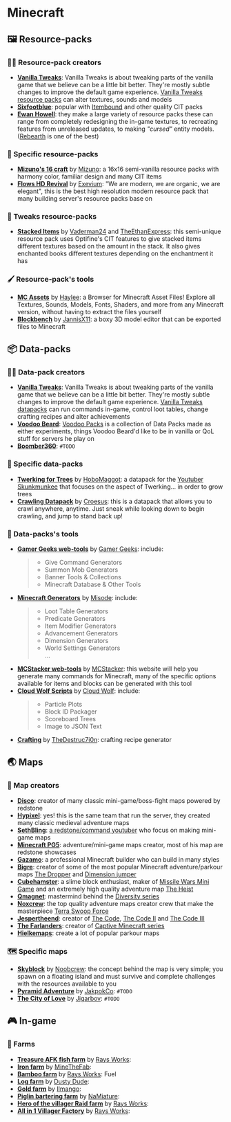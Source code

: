 # Minecraft

## 🖼️ Resource-packs
### 👨‍🎨 Resource-pack creators
- [**Vanilla Tweaks**](https://vanillatweaks.net): Vanilla Tweaks is about tweaking parts of the vanilla game that we believe can be a little bit better. They're mostly subtle changes to improve the default game experience. [Vanilla Tweaks resource packs](https://vanillatweaks.net/picker/resource-packs) can alter textures, sounds and models
- [**Sixfootblue**](https://www.planetminecraft.com/member/sixfootblue): popular with [Itembound](https://www.planetminecraft.com/texture-pack/itembound-fixed) and other quality CIT packs
- [**Ewan Howell**](https://www.ewanhowell.com): they make a large variety of resource packs these can range from completely redesigning the in-game textures, to recreating features from unreleased updates, to making *"cursed"* entity models. ([Rebearth](https://www.ewanhowell.com/?pack=rebearth-remastered) is one of the best)

### 🎨 Specific resource-packs
- [**Mizuno's 16 craft**](https://mizunomcmemo.blogspot.com/p/resourcepack.html) by [Mizuno](https://mizunomcmemo.blogspot.com): a 16x16 semi-vanilla resource packs with harmony color, familiar design and many CIT items
- [**Flows HD Revival**](http://flowshdrevival.com) by [Exevium](https://www.planetminecraft.com/member/exevium): "We are modern, we are organic, we are elegant", this is the best high resolution modern resource pack that many building server's resource packs base on

### 🔧 Tweaks resource-packs
- [**Stacked Items**](https://www.planetminecraft.com/texture-pack/dasher-s-stacked-items) by [Vaderman24](https://www.planetminecraft.com/member/vaderman24) and [TheEthanExpress](https://www.planetminecraft.com/member/theethanexpress): this semi-unique resource pack uses Optifine's CIT features to give stacked items different textures based on the amount in the stack. It also gives enchanted books different textures depending on the enchantment it has

### 🖌️ Resource-pack's tools
- [**MC Assets**](https://mcasset.cloud) by [Haylee](https://inventivetalent.org): a Browser for Minecraft Asset Files! Explore all Textures, Sounds, Models, Fonts, Shaders, and more from any Minecraft version, without having to extract the files yourself
- [**Blockbench**](https://www.blockbench.net) by [JannisX11](https://github.com/JannisX11): a boxy 3D model editor that can be exported files to Minecraft

## 📦 Data-packs
### 👩‍🔬 Data-pack creators
- [**Vanilla Tweaks**](https://vanillatweaks.net): Vanilla Tweaks is about tweaking parts of the vanilla game that we believe can be a little bit better. They're mostly subtle changes to improve the default game experience. [Vanilla Tweaks datapacks](https://vanillatweaks.net/picker/datapacks) can run commands in-game, control loot tables, change crafting recipes and alter achievements
- [**Voodoo Beard**](https://mc.voodoobeard.com): [Voodoo Packs](https://mc.voodoobeard.com/#datapacks) is a collection of Data Packs made as either experiments, things Voodoo Beard'd like to be in vanilla or QoL stuff for servers he play on
- [**Boomber360**](https://www.planetminecraft.com/member/boomber360): `#TODO`

### 🧱 Specific data-packs
- [**Twerking for Trees**](https://www.planetminecraft.com/data-pack/twerking-for-trees) by [HoboMaggot](https://www.planetminecraft.com/member/hobomaggot): a datapack for the [Youtuber Skunkmunkee](https://www.youtube.com/user/spmetz) that focuses on the aspect of Twerking... in order to grow trees
- [**Crawling Datapack**](https://www.planetminecraft.com/data-pack/crawling-datapack) by [Croesus](https://www.planetminecraft.com/member/croesus): this is a datapack that allows you to crawl anywhere, anytime. Just sneak while looking down to begin crawling, and jump to stand back up!

### 🧰 Data-packs's tools
- [**Gamer Geeks web-tools**](https://www.gamergeeks.net) by [Gamer Geeks](https://www.youtube.com/channel/UCIsEPo8j14FGrGvQg-4qq1Q): include:
  > - Give Command Generators
  > - Summon Mob Generators
  > - Banner Tools & Collections
  > - Minecraft Database & Other Tools
- [**Minecraft Generators**](https://misode.github.io) by [Misode](https://github.com/misode): include:
  > - Loot Table Generators
  > - Predicate Generators
  > - Item Modifier Generators
  > - Advancement Generators
  > - Dimension Generators
  > - World Settings Generators
  > <br>...
- [**MCStacker web-tools**](https://mcstacker.net) by [MCStacker](https://twitter.com/PyroStunts): this website will help you generate many commands for Minecraft, many of the specific options available for items and blocks can be generated with this tool
- [**Cloud Wolf Scripts**](https://cloudwolfyt.github.io) by [Cloud Wolf](https://www.youtube.com/channel/UCZnBqVITQ0dloqUU0fGxY3g): include:
  > - Particle Plots
  > - Block ID Packager
  > - Scoreboard Trees
  > - Image to JSON Text
- [**Crafting**](https://crafting.thedestruc7i0n.ca) by [TheDestruc7i0n](https://thedestruc7i0n.ca): crafting recipe generator

## 🌏 Maps
### 👷 Map creators
- [**Disco**](https://www.planetminecraft.com/member/disco_): creator of many classic mini-game/boss-fight maps powered by redstone
- [**Hypixel**](https://www.planetminecraft.com/member/hypixel): yes! this is the same team that run the server, they created many classic medieval adventure maps
- [**SethBling**](https://www.planetminecraft.com/member/sethbling): [a redstone/command youtuber](https://www.youtube.com/c/MinecraftSethBling) who focus on making mini-game maps
- [**Minecraft PG5**](https://www.planetminecraft.com/member/minecraftpg5): adventure/mini-game maps creator, most of his map are redstone showcases
- [**Gazamo**](https://www.planetminecraft.com/member/gazamo): a professional Minecraft builder who can build in many styles
- [**Bigre**](https://www.planetminecraft.com/member/bigre): creator of some of the most popular Minecraft adventure/parkour maps [The Dropper](https://www.planetminecraft.com/project/advpuzz-the-dropper-2-new-levels) and [Dimension jumper](https://www.planetminecraft.com/project/advpuzz-15-dimension-jumper)
- [**Cubehamster**](https://www.planetminecraft.com/member/cubehamster): a slime block enthusiast, maker of [Missile Wars Mini Game](https://www.planetminecraft.com/project/missile-wars-mini-game-for-18) and an extremely high quality adventure map [The Heist](https://www.planetminecraft.com/project/the-heist-3372054)
- [**Qmagnet**](https://www.planetminecraft.com/member/qmagnet): mastermind behind the [Diversity series](https://www.planetminecraft.com/project/diversity-multi-genre-map)
- [**Noxcrew**](https://www.planetminecraft.com/member/noxcrew): the top quality adventure maps creator crew that make the masterpiece [Terra Swoop Force](https://www.planetminecraft.com/project/terra-swoop-force---noxcrews-new-minecraft-arcade-adventure-map)
- [**Jespertheend**](https://www.minecraftforum.net/members/jespertheend): creator of [The Code](https://www.minecraftforum.net/forums/mapping-and-modding-java-edition/maps/1532767-the-code), [The Code II](https://www.minecraftforum.net/forums/mapping-and-modding-java-edition/maps/1543836-the-code-ii-infinite) and [The Code III](https://www.minecraftforum.net/forums/mapping-and-modding-java-edition/maps/1554017-the-code-iii-end)
- [**The Farlanders**](https://thefarlanders.com): creator of [Captive Minecraft series](https://thefarlanders.com/captive-minecraft-home)
- [**Hielkemaps**](https://hielkemaps.com): create a lot of popular parkour maps

### 🗺️ Specific maps
- [**Skyblock**](https://www.minecraftforum.net/forums/mapping-and-modding-java-edition/maps/1473433-surv-skyblock) by [Noobcrew](https://www.minecraftforum.net/members/Noobcrew): the concept behind the map is very simple; you spawn on a floating island and must survive and complete challenges with the resources available to you
- [**Pyramid Adventure**](https://www.planetminecraft.com/project/pyramid-adventure-adventure-map) by [JakpokCo](https://www.planetminecraft.com/member/jakpokco): `#TODO`
- [**The City of Love**](https://www.minecraftforum.net/forums/mapping-and-modding-java-edition/maps/1534098-1-6-puz-adv-the-city-of-love-what-will-your-story) by [Jigarbov](https://www.minecraftforum.net/members/Jigarbov): `#TODO`

## 🎮 In-game
### 🚜 Farms
- [**Treasure AFK fish farm**](https://www.youtube.com/watch?v=OMEInK81SG0) by [Rays Works](https://www.youtube.com/channel/UCDi2s0xQrfFwivdmsPiuU_w): 
- [**Iron farm**](https://www.youtube.com/watch?v=Pa4wRB5WJqc) by [MineTheFab](https://www.youtube.com/channel/UCA80oRPhnBQLaSHk4ABfh2w): 
- [**Bamboo farm**](https://www.youtube.com/watch?v=cwu1z82IXYc) by [Rays Works](https://www.youtube.com/channel/UCDi2s0xQrfFwivdmsPiuU_w): Fuel
- [**Log farm**](https://www.youtube.com/watch?v=CoWb8JmMLhw) by [Dusty Dude](https://www.youtube.com/channel/UCvYXnd_Av0OuxQZSjso3jQA): 
- [**Gold farm**](https://www.youtube.com/watch?v=lCs3StdbuqU) by [Ilmango](https://www.youtube.com/channel/UCHSI8erNrN6hs3sUK6oONLA): 
- [**Piglin bartering farm**](https://www.youtube.com/watch?v=BSIw_Mk0bJ4) by [NaMiature](https://www.youtube.com/channel/UC3iJe8ix3c9220yOZtlCRXQ): 
- [**Hero of the villager Raid farm**](https://www.youtube.com/watch?v=2gcWlWTuTj8) by [Rays Works](https://www.youtube.com/channel/UCDi2s0xQrfFwivdmsPiuU_w): 
- [**All in 1 Villager Factory**](https://www.youtube.com/watch?v=-AkoWbKdYvw) by [Rays Works](https://www.youtube.com/channel/UCDi2s0xQrfFwivdmsPiuU_w): 
